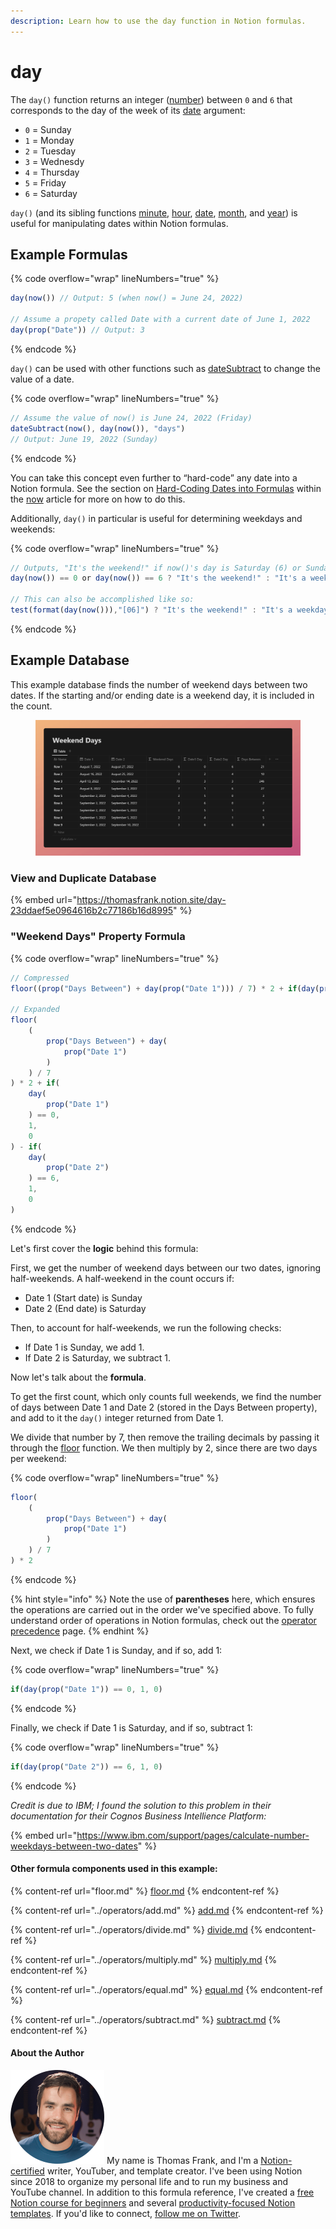 ```yaml
---
description: Learn how to use the day function in Notion formulas.
---
```


# day

The `day()` function returns an integer ([number](../../formula-basics/data-types/number.md)) between `0` and `6` that corresponds to the day of the week of its [date](../../formula-basics/data-types/date-data-type.md) argument:

* `0` = Sunday
* `1` = Monday
* `2` = Tuesday
* `3` = Wednesdy
* `4` = Thursday
* `5` = Friday
* `6` = Saturday

`day()` (and its sibling functions [minute](minute.md), [hour](hour.md), [date](date.md), [month](month.md), and [year](year.md)) is useful for manipulating dates within Notion formulas.

## Example Formulas

{% code overflow="wrap" lineNumbers="true" %}
```jsx
day(now()) // Output: 5 (when now() = June 24, 2022)

// Assume a propety called Date with a current date of June 1, 2022
day(prop("Date")) // Output: 3
```
{% endcode %}

`day()` can be used with other functions such as [dateSubtract](datesubtract.md) to change the value of a date.

{% code overflow="wrap" lineNumbers="true" %}
```jsx
// Assume the value of now() is June 24, 2022 (Friday)
dateSubtract(now(), day(now()), "days")
// Output: June 19, 2022 (Sunday)
```
{% endcode %}

You can take this concept even further to “hard-code” any date into a Notion formula. See the section on [Hard-Coding Dates into Formulas](now.md#use-now-to-hard-code-a-specific-date-in-a-notion-formula) within the [now](now.md) article for more on how to do this.

Additionally, `day()` in particular is useful for determining weekdays and weekends:

{% code overflow="wrap" lineNumbers="true" %}
```jsx
// Outputs, "It's the weekend!" if now()'s day is Saturday (6) or Sunday (0)
day(now()) == 0 or day(now()) == 6 ? "It's the weekend!" : "It's a weekday."

// This can also be accomplished like so:
test(format(day(now())),"[06]") ? "It's the weekend!" : "It's a weekday."
```
{% endcode %}

## Example Database

This example database finds the number of weekend days between two dates. If the starting and/or ending date is a weekend day, it is included in the count.

<figure><img src="../../.gitbook/assets/Day Function - Notion Formulas.png" alt=""><figcaption></figcaption></figure>

### View and Duplicate Database

{% embed url="https://thomasfrank.notion.site/day-23ddaef5e0964616b2c77186b16d8995" %}

### "Weekend Days" Property Formula

{% code overflow="wrap" lineNumbers="true" %}
```jsx
// Compressed
floor((prop("Days Between") + day(prop("Date 1"))) / 7) * 2 + if(day(prop("Date 1")) == 0, 1, 0) - if(day(prop("Date 2")) == 6, 1, 0)

// Expanded
floor(
    (
        prop("Days Between") + day(
            prop("Date 1")
        )
    ) / 7
) * 2 + if(
    day(
        prop("Date 1")
    ) == 0, 
    1, 
    0
) - if(
    day(
        prop("Date 2")
    ) == 6, 
    1, 
    0
)
```
{% endcode %}

Let's first cover the **logic** behind this formula:

First, we get the number of weekend days between our two dates, ignoring half-weekends. A half-weekend in the count occurs if:

* Date 1 (Start date) is Sunday
* Date 2 (End date) is Saturday

Then, to account for half-weekends, we run the following checks:

* If Date 1 is Sunday, we add 1.
* If Date 2 is Saturday, we subtract 1.

Now let's talk about the **formula**.

To get the first count, which only counts full weekends, we find the number of days between Date 1 and Date 2 (stored in the Days Between property), and add to it the `day()` integer returned from Date 1.

We divide that number by 7, then remove the trailing decimals by passing it through the [floor](floor.md) function. We then multiply by 2, since there are two days per weekend:

{% code overflow="wrap" lineNumbers="true" %}
```javascript
floor(
    (
        prop("Days Between") + day(
            prop("Date 1")
        )
    ) / 7
) * 2
```
{% endcode %}

{% hint style="info" %}
Note the use of **parentheses** here, which ensures the operations are carried out in the order we've specified above. To fully understand order of operations in Notion formulas, check out the [operator precedence](../../reference/operator-precedence-and-associativity.md) page.
{% endhint %}

Next, we check if Date 1 is Sunday, and if so, add 1:

{% code overflow="wrap" lineNumbers="true" %}
```javascript
if(day(prop("Date 1")) == 0, 1, 0)
```
{% endcode %}

Finally, we check if Date 1 is Saturday, and if so, subtract 1:

{% code overflow="wrap" lineNumbers="true" %}
```javascript
if(day(prop("Date 2")) == 6, 1, 0)
```
{% endcode %}

_Credit is due to IBM; I found the solution to this problem in their documentation for their Cognos Business Intellience Platform:_

{% embed url="https://www.ibm.com/support/pages/calculate-number-weekdays-between-two-dates" %}

#### Other formula components used in this example:

{% content-ref url="floor.md" %}
[floor.md](floor.md)
{% endcontent-ref %}

{% content-ref url="../operators/add.md" %}
[add.md](../operators/add.md)
{% endcontent-ref %}

{% content-ref url="../operators/divide.md" %}
[divide.md](../operators/divide.md)
{% endcontent-ref %}

{% content-ref url="../operators/multiply.md" %}
[multiply.md](../operators/multiply.md)
{% endcontent-ref %}

{% content-ref url="../operators/equal.md" %}
[equal.md](../operators/equal.md)
{% endcontent-ref %}

{% content-ref url="../operators/subtract.md" %}
[subtract.md](../operators/subtract.md)
{% endcontent-ref %}

#### About the Author

<img src="../../.gitbook/assets/Notion Fundamentals with Thomas Frank - Avatar 2021 compressed (1).png" alt="" data-size="line"> My name is Thomas Frank, and I'm a [Notion-certified](https://www.credly.com/badges/95fae13a-17bf-4b4a-a3d2-d58c8a3e6a2a/public\_url) writer, YouTuber, and template creator. I've been using Notion since 2018 to organize my personal life and to run my business and YouTube channel. In addition to this formula reference, I've created a [free Notion course for beginners](https://thomasjfrank.com/fundamentals/) and several [productivity-focused Notion templates](https://thomasjfrank.com/templates/). If you'd like to connect, [follow me on Twitter](https://twitter.com/TomFrankly).
